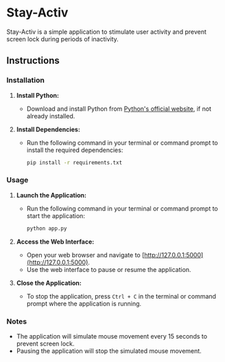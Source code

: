 # Stay-Activ

Stay-Activ is a simple application to stimulate user activity and prevent screen lock during periods of inactivity.

## Instructions

### Installation

1. **Install Python:**
   - Download and install Python from [Python's official website](https://www.python.org/downloads/), if not already installed.

2. **Install Dependencies:**
   - Run the following command in your terminal or command prompt to install the required dependencies:

     ```sh
     pip install -r requirements.txt
     ```

### Usage

1. **Launch the Application:**
   - Run the following command in your terminal or command prompt to start the application:

     ```sh
     python app.py
     ```

2. **Access the Web Interface:**
   - Open your web browser and navigate to [http://127.0.0.1:5000](http://127.0.0.1:5000).
   - Use the web interface to pause or resume the application.

3. **Close the Application:**
   - To stop the application, press `Ctrl + C` in the terminal or command prompt where the application is running.

### Notes

- The application will simulate mouse movement every 15 seconds to prevent screen lock.
- Pausing the application will stop the simulated mouse movement.

